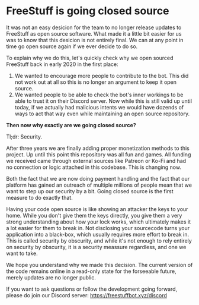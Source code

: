 # FreeStuff is going closed source

It was not an easy desicion for the team to no longer release updates to FreeStuff as open source software. What made it a little bit easier for us was to know that this desicion is not entirely final. We can at any point in time go open source again if we ever decide to do so.

To explain why we do this, let's quickly check why we open sourced FreeStuff back in early 2020 in the first place:

1. We wanted to encourage more people to contribute to the bot. This did not work out at all so this is no longer an argument to keep it open source.
2. We wanted people to be able to check the bot's inner workings to be able to trust it on their Discord server. Now while this is still valid up until today, if we actually had malicious intents we would have dozends of ways to act that way even while maintaining an open source repository.


**Then now why exactly are we going closed source?**

Tl;dr: Security.

After three years we are finally adding proper monetization methods to this project. Up until this point this repository was all fun and games. All funding we received came through external sources like Patreon or Ko-Fi and had no connection or logic attached in this codebase. This is changing now.

Both the fact that we are now doing payment handling and the fact that our platform has gained an outreach of multiple millions of people mean that we want to step up our security by a bit. Going closed source is the first measure to do exactly that.

Having your code open source is like showing an attacker the keys to your home. While you don't give them the keys directly, you give them a very strong understanding about how your lock works, which ultimately makes it a lot easier for them to break in. Not disclosing your sourcecode turns your application into a black-box, which usually requires more effort to break in. This is called security by obscurity, and while it's not enough to rely entirely on security by obscurity, it is a security meassure regardless, and one we want to take.

We hope you understand why we made this decision. The current version of the code remains online in a read-only state for the forseeable future, merely updates are no longer public.

If you want to ask questions or follow the development going forward, please do join our Discord server: https://freestuffbot.xyz/discord
